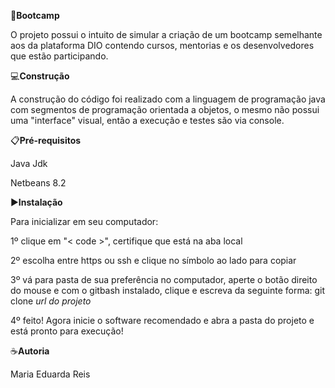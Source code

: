 🎯**Bootcamp**

O projeto possui o intuito de simular a criação de um bootcamp semelhante
aos da plataforma DIO contendo cursos, mentorias e os desenvolvedores que
estão participando.

💻**Construção**

A construção do código foi realizado com a linguagem de programação java
com segmentos de programação orientada a objetos, o mesmo não possui uma "interface" visual,
então a execução e testes são via console. 

📋**Pré-requisitos**

Java Jdk

Netbeans 8.2

▶️**Instalação**

Para inicializar em seu computador:

1º clique em "< code >", certifique que está na aba local

2º escolha entre https ou ssh e clique no símbolo ao lado para copiar

3º vá para pasta de sua preferência no computador, aperte o botão direito do mouse e com o gitbash
instalado, clique e escreva da seguinte forma: git clone *url do projeto*

4º feito! Agora inicie o software recomendado e abra a pasta do projeto e está pronto para execução!

☕**Autoria**

Maria Eduarda Reis




